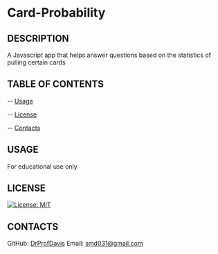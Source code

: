 # Card-Probability

  ## DESCRIPTION
  A Javascript app that helps answer questions based on the statistics of pulling certain cards

  ## TABLE OF CONTENTS
  -- [Usage](#usage)

  -- [License](#license)

  -- [Contacts](#contacts)

  ## USAGE
  For educational use only

  ## LICENSE 
  [![License: MIT](https://img.shields.io/badge/License-MIT-yellow.svg)](https://opensource.org/licenses/MIT)

  ## CONTACTS
  GitHub: [DrProfDavis](https://github.com/DrProfDavis)
  Email: [smd031@gmail.com](mailto:smd031@gmail.com)

